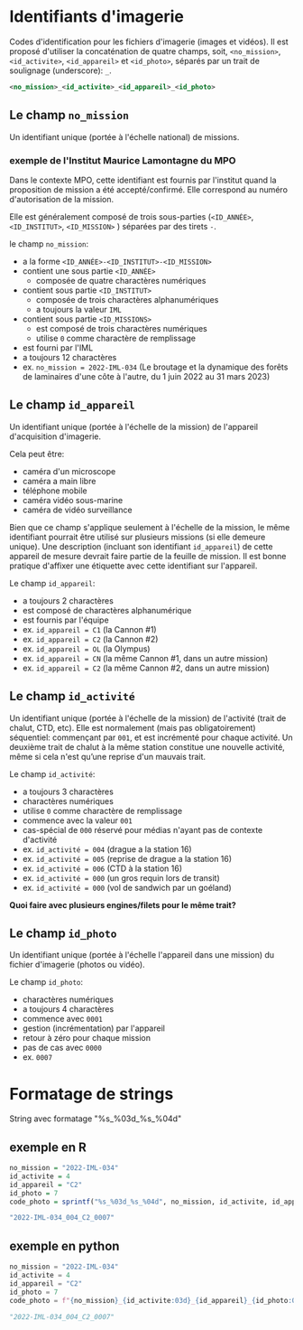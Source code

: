 # Identifiants d'imagerie
Codes d'identification pour les fichiers d'imagerie (images et vidéos).
Il est proposé d'utiliser la concaténation de quatre champs, soit, `<no_mission>`, `<id_activite>`, `<id_appareil>` et `<id_photo>`, séparés par un trait de soulignage (underscore): `_`.

``` xml
<no_mission>_<id_activite>_<id_appareil>_<id_photo>
```
## Le champ `no_mission`

Un identifiant unique (portée à l'échelle national) de missions.

### exemple de l'Institut Maurice Lamontagne du MPO
Dans le contexte MPO, cette identifiant est fournis par l'institut quand la proposition de mission a été accepté/confirmé. Elle correspond au numéro d'autorisation de la mission.

Elle est généralement composé de trois sous-parties (`<ID_ANNÉE>`,`<ID_INSTITUT>`, `<ID_MISSION>` ) séparées par des tirets `-`.

le champ `no_mission`:
- a la forme `<ID_ANNÉE>-<ID_INSTITUT>-<ID_MISSION>`
- contient une sous partie `<ID_ANNÉE>`
  - composée de quatre charactères numériques
- contient sous partie `<ID_INSTITUT>`
  - composée de trois charactères alphanumériques
  - a toujours la valeur `IML`
- contient sous partie `<ID_MISSIONS>`
  - est composé de trois charactères numériques
  - utilise `0` comme charactère de remplissage
- est fourni par l'IML
- a toujours 12 charactères
- ex. `no_mission = 2022-IML-034` (Le broutage et la dynamique des forêts de laminaires d'une côte à l'autre, du  1 juin 2022 au 31 mars 2023)

## Le champ `id_appareil`
Un identifiant unique (portée à l'échelle de la mission) de l'appareil d'acquisition d'imagerie.

Cela peut être:
-  caméra d'un microscope
-  caméra a main libre
-  téléphone mobile
-  caméra vidéo sous-marine
-  caméra de vidéo surveillance

Bien que ce champ s'applique seulement à l'échelle de la mission, le même identifiant pourrait être utilisé sur plusieurs missions (si elle demeure unique).
Une description (incluant son identifiant `id_appareil`) de cette appareil de mesure devrait faire partie de la feuille de mission.
Il est bonne pratique d'affixer une étiquette avec cette identifiant sur l'appareil.

Le champ `id_appareil`:
- a toujours 2 charactères
- est composé de charactères alphanumérique
- est fournis par l'équipe
- ex. `id_appareil = C1` (la Cannon #1)
- ex. `id_appareil = C2` (la Cannon #2)
- ex. `id_appareil = OL` (la Olympus)
- ex. `id_appareil = CN` (la même Cannon #1, dans un autre mission)
- ex. `id_appareil = C2` (la même Cannon #2, dans un autre mission)

## Le champ `id_activité`
Un identifiant unique (portée à l'échelle de la mission) de l'activité (trait de chalut, CTD, etc).
Elle est normalement (mais pas obligatoirement) séquentiel: commençant par `001`, et est incrémenté pour chaque activité.
Un deuxième trait de chalut à la même station constitue une nouvelle activité, même si cela n'est qu’une reprise d'un mauvais trait.

Le champ `id_activité`:
 - a toujours 3 charactères
 - charactères numériques
 - utilise `0` comme charactère de remplissage
 - commence avec la valeur `001`
 - cas-spécial de `000` réservé pour médias n'ayant pas de contexte d'activité
 - ex. `id_activité = 004` (drague a la station 16)
 - ex. `id_activité = 005` (reprise de drague a la station 16)
 - ex. `id_activité = 006` (CTD à la station 16)
 - ex. `id_activité = 000` (un gros requin lors de transit)
 - ex. `id_activité = 000` (vol de sandwich par un goéland)

**Quoi faire avec plusieurs engines/filets pour le même trait?**

## Le champ `id_photo`
Un identifiant unique (portée à l'échelle l'appareil dans une mission) du fichier d'imagerie (photos ou vidéo).

Le champ `id_photo`:
 - charactères numériques
- a toujours 4 charactères
- commence avec `0001`
- gestion (incrémentation) par l'appareil
- retour à zéro pour chaque mission
- pas de cas avec `0000`
- ex. `0007`

# Formatage de strings

String avec formatage "%s_%03d_%s_%04d"

## exemple en R
``` R
no_mission = "2022-IML-034"
id_activite = 4
id_appareil = "C2"
id_photo = 7
code_photo = sprintf("%s_%03d_%s_%04d", no_mission, id_activite, id_appareil, id_photo)
```
``` R
"2022-IML-034_004_C2_0007"
```
## exemple en python
``` Python
no_mission = "2022-IML-034"
id_activite = 4
id_appareil = "C2"
id_photo = 7
code_photo = f"{no_mission}_{id_activite:03d}_{id_appareil}_{id_photo:04}"
```

``` Python
"2022-IML-034_004_C2_0007"
```
